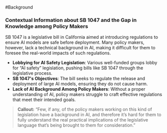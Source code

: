 #Background

### Contextual Information about SB 1047 and the Gap in Knowledge among Policy Makers

SB 1047 is a legislative bill in California aimed at introducing regulations to ensure AI models are safe before deployment. Many policy makers, however, lack a technical background in AI, making it difficult for them to foresee the real-world impacts of such regulations.

- **Lobbying for AI Safety Legislation**: Various well-funded groups lobby for “AI safety” legislation, pushing bills like SB 1047 through the legislative process.
- **SB 1047's Objectives**: The bill seeks to regulate the release and deployment of large AI models, ensuring they do not cause harm. 
- **Lack of AI Background Among Policy Makers**: Without a proper understanding of AI, policy makers struggle to craft effective regulations that meet their intended goals.

> **Callout:** “Few, if any, of the policy makers working on this kind of legislation have a background in AI, and therefore it’s hard for them to fully understand the real practical implications of the legislative language that’s being brought to them for consideration.”